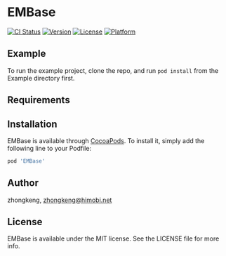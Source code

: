 # EMBase

[![CI Status](https://img.shields.io/travis/zhongkeng/EMBase.svg?style=flat)](https://travis-ci.org/zhongkeng/EMBase)
[![Version](https://img.shields.io/cocoapods/v/EMBase.svg?style=flat)](https://cocoapods.org/pods/EMBase)
[![License](https://img.shields.io/cocoapods/l/EMBase.svg?style=flat)](https://cocoapods.org/pods/EMBase)
[![Platform](https://img.shields.io/cocoapods/p/EMBase.svg?style=flat)](https://cocoapods.org/pods/EMBase)

## Example

To run the example project, clone the repo, and run `pod install` from the Example directory first.

## Requirements

## Installation

EMBase is available through [CocoaPods](https://cocoapods.org). To install
it, simply add the following line to your Podfile:

```ruby
pod 'EMBase'
```

## Author

zhongkeng, zhongkeng@himobi.net

## License

EMBase is available under the MIT license. See the LICENSE file for more info.
